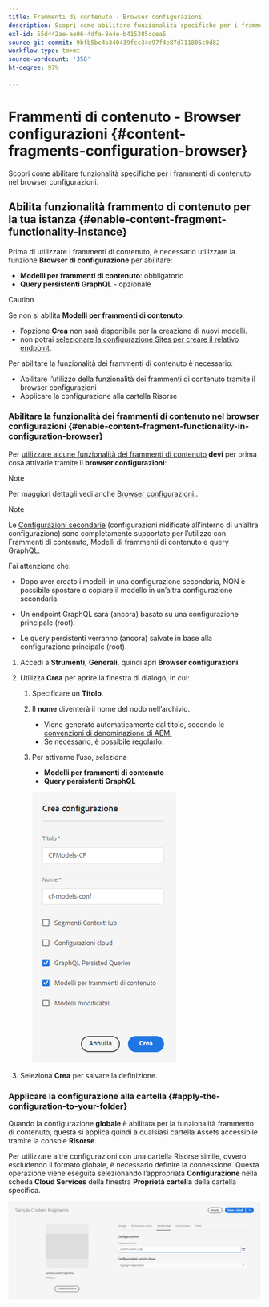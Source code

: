 ```yaml
---
title: Frammenti di contenuto - Browser configurazioni
description: Scopri come abilitare funzionalità specifiche per i frammenti di contenuto nel browser configurazioni.
exl-id: 55d442ae-ae06-4dfa-8e4e-b415385ccea5
source-git-commit: 9bfb5bc4b340439fcc34e97f4e87d711805c0d82
workflow-type: tm+mt
source-wordcount: '358'
ht-degree: 97%

---
```


# Frammenti di contenuto - Browser configurazioni {#content-fragments-configuration-browser}

Scopri come abilitare funzionalità specifiche per i frammenti di contenuto nel browser configurazioni.

## Abilita funzionalità frammento di contenuto per la tua istanza {#enable-content-fragment-functionality-instance}

Prima di utilizzare i frammenti di contenuto, è necessario utilizzare la funzione **Browser di configurazione** per abilitare:

* **Modelli per frammenti di contenuto**: obbligatorio
* **Query persistenti GraphQL** - opzionale

>[!CAUTION]
>
>Se non si abilita **Modelli per frammenti di contenuto**:
>
>* l’opzione **Crea** non sarà disponibile per la creazione di nuovi modelli.
>* non potrai [selezionare la configurazione Sites per creare il relativo endpoint](/help/headless/graphql-api/graphql-endpoint.md).


Per abilitare la funzionalità dei frammenti di contenuto è necessario:

* Abilitare l’utilizzo della funzionalità dei frammenti di contenuto tramite il browser configurazioni
* Applicare la configurazione alla cartella Risorse

### Abilitare la funzionalità dei frammenti di contenuto nel browser configurazioni {#enable-content-fragment-functionality-in-configuration-browser}

Per [utilizzare alcune funzionalità dei frammenti di contenuto](#creating-a-content-fragment-model) **devi** per prima cosa attivarle tramite il **browser configurazioni**:

>[!NOTE]
>
>Per maggiori dettagli vedi anche [Browser configurazioni:](/help/implementing/developing/introduction/configurations.md#using-configuration-browser).

>[!NOTE]
>
>Le [Configurazioni secondarie](/help/implementing/developing/introduction/configurations.md#configuration-resolution) (configurazioni nidificate all’interno di un’altra configurazione) sono completamente supportate per l’utilizzo con Frammenti di contenuto, Modelli di frammenti di contenuto e query GraphQL.
>
>Fai attenzione che:
>
>
>* Dopo aver creato i modelli in una configurazione secondaria, NON è possibile spostare o copiare il modello in un’altra configurazione secondaria.
>
>* Un endpoint GraphQL sarà (ancora) basato su una configurazione principale (root).
>
>* Le query persistenti verranno (ancora) salvate in base alla configurazione principale (root).



1. Accedi a **Strumenti**, **Generali**, quindi apri **Browser configurazioni**.

1. Utilizza **Crea** per aprire la finestra di dialogo, in cui:

   1. Specificare un **Titolo**.
   1. Il **nome** diventerà il nome del nodo nell’archivio.
      * Viene generato automaticamente dal titolo, secondo le [convenzioni di denominazione di AEM.](/help/implementing/developing/introduction/naming-conventions.md)
      * Se necessario, è possibile regolarlo.
   1. Per attivarne l’uso, seleziona
      * **Modelli per frammenti di contenuto**
      * **Query persistenti GraphQL**

      ![Definire la configurazione](assets/cfm-conf-01.png)


1. Seleziona **Crea** per salvare la definizione.

<!-- 1. Select the location appropriate to your website. -->

### Applicare la configurazione alla cartella {#apply-the-configuration-to-your-folder}

Quando la configurazione **globale** è abilitata per la funzionalità frammento di contenuto, questa si applica quindi a qualsiasi cartella Assets accessibile tramite la console **Risorse**.

Per utilizzare altre configurazioni con una cartella Risorse simile, ovvero escludendo il formato globale, è necessario definire la connessione. Questa operazione viene eseguita selezionando l’appropriata **Configurazione** nella scheda **Cloud Services** della finestra **Proprietà cartella** della cartella specifica.

![Applica configurazione](assets/cfm-conf-02.png)
